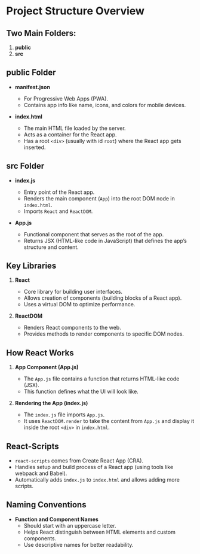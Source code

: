 # Project Structure Overview

## Two Main Folders:
1. **public**
2. **src**

## public Folder
- **manifest.json**
  - For Progressive Web Apps (PWA).
  - Contains app info like name, icons, and colors for mobile devices.

- **index.html**
  - The main HTML file loaded by the server.
  - Acts as a container for the React app.
  - Has a root `<div>` (usually with id `root`) where the React app gets inserted.

## src Folder
- **index.js**
  - Entry point of the React app.
  - Renders the main component (`App`) into the root DOM node in `index.html`.
  - Imports `React` and `ReactDOM`.

- **App.js**
  - Functional component that serves as the root of the app.
  - Returns JSX (HTML-like code in JavaScript) that defines the app’s structure and content.

## Key Libraries

1. **React**
   - Core library for building user interfaces.
   - Allows creation of components (building blocks of a React app).
   - Uses a virtual DOM to optimize performance.

2. **ReactDOM**
   - Renders React components to the web.
   - Provides methods to render components to specific DOM nodes.



## How React Works

1. **App Component (App.js)**
   - The `App.js` file contains a function that returns HTML-like code (JSX).
   - This function defines what the UI will look like.

2. **Rendering the App (index.js)**
   - The `index.js` file imports `App.js`.
   - It uses `ReactDOM.render` to take the content from `App.js` and display it inside the root `<div>` in `index.html`.



## React-Scripts
- `react-scripts` comes from Create React App (CRA).
- Handles setup and build process of a React app (using tools like webpack and Babel).
- Automatically adds `index.js` to `index.html` and allows adding more scripts.


## Naming Conventions
- **Function and Component Names**
  - Should start with an uppercase letter.
  - Helps React distinguish between HTML elements and custom components.
  - Use descriptive names for better readability.
